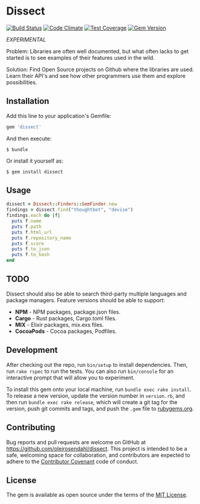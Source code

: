 [travis]: https://travis-ci.org/olejrosendahl/dissect
[codeclimate]: https://codeclimate.com/github/olejrosendahl/dissect
[coveralls]: https://coveralls.io/r/olejrosendahl/dissect
[rubygems]: https://rubygems.org/gems/dissect

# Dissect

[![Build Status](https://travis-ci.org/olejrosendahl/dissect.svg?branch=master)][travis]
[![Code Climate](https://codeclimate.com/github/olejrosendahl/dissect/badges/gpa.svg)][codeclimate]
[![Test Coverage](http://img.shields.io/coveralls/olejrosendahl/dissect/master.svg)][coveralls]
[![Gem Version](http://img.shields.io/gem/v/dissect.svg)][rubygems]

*EXPERIMENTAL*

Problem: Libraries are often well documented, but what often lacks to
get started is to see examples of their features used in the wild.

Solution: Find Open Source projects on Github where the libraries are
used. Learn their API's and see how other programmers use them and
explore possibilities.

## Installation

Add this line to your application's Gemfile:

```ruby
gem 'dissect'
```

And then execute:

    $ bundle

Or install it yourself as:

    $ gem install dissect

## Usage

```ruby
dissect = Dissect::Finders::GemFinder.new
findings = dissect.find("thoughtbot", "devise")
findings.each do |f|
  puts f.name
  puts f.path
  puts f.html_url
  puts f.repository_name
  puts f.score
  puts f.to_json
  puts f.to_hash
end
```

## TODO

Dissect should also be able to search third-party multiple languages and
package managers. Feature versions should be able to support:

* __NPM__ - NPM packages, package.json files.
* __Cargo__ - Rust packages, Cargo.toml files.
* __MIX__ - Elixir packages, mix.exs files.
* __CocoaPods__ - Cocoa packages, Podfiles.

## Development
 
After checking out the repo, run `bin/setup` to install dependencies. Then, run `rake rspec` to run the tests. You can also run `bin/console` for an interactive prompt that will allow you to experiment.

To install this gem onto your local machine, run `bundle exec rake install`. To release a new version, update the version number in `version.rb`, and then run `bundle exec rake release`, which will create a git tag for the version, push git commits and tags, and push the `.gem` file to [rubygems.org](https://rubygems.org).

## Contributing

Bug reports and pull requests are welcome on GitHub at https://github.com/olejrosendahl/dissect. This project is intended to be a safe, welcoming space for collaboration, and contributors are expected to adhere to the [Contributor Covenant](contributor-covenant.org) code of conduct.


## License

The gem is available as open source under the terms of the [MIT License](http://opensource.org/licenses/MIT).

